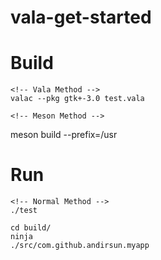 # vala-get-started

# Build 
```
<!-- Vala Method -->
valac --pkg gtk+-3.0 test.vala
```
```
<!-- Meson Method -->
```
meson build --prefix=/usr
# Run
```
<!-- Normal Method -->
./test
```
```
cd build/
ninja
./src/com.github.andirsun.myapp
```